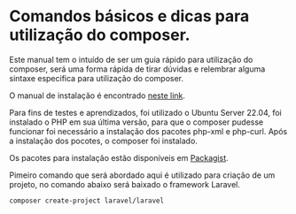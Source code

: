 # Comandos básicos e dicas para utilização do composer.

Este manual tem o intuído de ser um guia rápido para utilização do composer, será uma forma rápida de tirar dúvidas e relembrar alguma sintaxe especifica para utilização do composer.

O manual de instalação é encontrado [neste link](https://getcomposer.org/download/).

Para fins de testes e aprendizados, foi utilizado o Ubuntu Server 22.04, foi instalado o PHP em sua última versão, para que o composer pudesse funcionar foi necessário a instalação dos pacotes php-xml e php-curl. Após a instalação dos pocotes, o composer foi instalado.

Os pacotes para instalação estão disponíveis em [Packagist](https://packagist.org/).

Pimeiro comando que será abordado aqui é utilizado para criação de um projeto, no comando abaixo será baixado o framework Laravel.

`composer create-project laravel/laravel`
